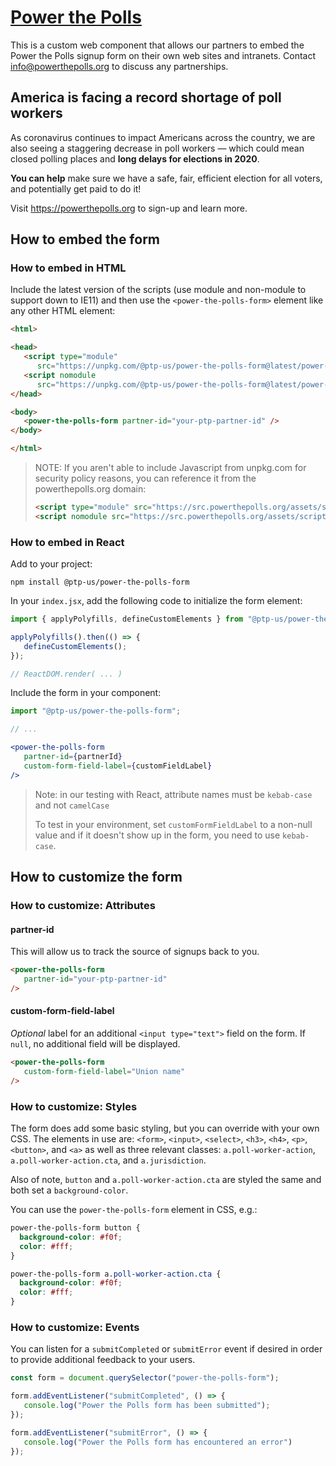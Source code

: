 # [Power the Polls](https://powerthepolls.org)

This is a custom web component that allows our partners to embed the Power the Polls signup form on their own web sites and intranets. Contact info@powerthepolls.org to discuss any partnerships.

## America is facing a record shortage of poll workers

As coronavirus continues to impact Americans across the country, we are also seeing a staggering decrease in poll workers &mdash; which could mean closed polling places and **long delays for elections in 2020**.

**You can help** make sure we have a safe, fair, efficient election for all voters, and potentially get paid to do it!

Visit https://powerthepolls.org to sign-up and learn more.

## How to embed the form

### How to embed in HTML

Include the latest version of the scripts (use module and non-module to support down to IE11) and then use the `<power-the-polls-form>` element like any other HTML element:

```html
<html>

<head>
   <script type="module"
      src="https://unpkg.com/@ptp-us/power-the-polls-form@latest/power-the-polls-form/power-the-polls-form.esm.js"></script>
   <script nomodule
      src="https://unpkg.com/@ptp-us/power-the-polls-form@latest/power-the-polls-form/power-the-polls-form.js"></script>
</head>

<body>
   <power-the-polls-form partner-id="your-ptp-partner-id" />
</body>

</html>
```

> NOTE: If you aren't able to include Javascript from unpkg.com for security policy reasons, you can reference it from the powerthepolls.org domain:
> 
> ```html
> <script type="module" src="https://src.powerthepolls.org/assets/scripts/power-the-polls-form/power-the-polls-form.esm.js"></script>
> <script nomodule src="https://src.powerthepolls.org/assets/scripts/power-the-polls-form/power-the-polls-form.js"></script>
> ```

### How to embed in React

Add to your project:

```shell
npm install @ptp-us/power-the-polls-form
```

In your `index.jsx`, add the following code to initialize the form element:

```js
import { applyPolyfills, defineCustomElements } from "@ptp-us/power-the-polls-form/loader";

applyPolyfills().then(() => {
   defineCustomElements();
});

// ReactDOM.render( ... )
```

Include the form in your component:

```jsx
import "@ptp-us/power-the-polls-form";

// ...

<power-the-polls-form
   partner-id={partnerId}
   custom-form-field-label={customFieldLabel}
/>
```

> Note: in our testing with React, attribute names must be `kebab-case` and not `camelCase`
>
> To test in your environment, set `customFormFieldLabel` to a non-null value and if it doesn't show up in the form, you need to use `kebab-case`.

## How to customize the form

### How to customize: Attributes

#### partner-id

This will allow us to track the source of signups back to you.

```html
<power-the-polls-form
   partner-id="your-ptp-partner-id"
/>
```

#### custom-form-field-label

*Optional* label for an additional `<input type="text">` field on the form. If `null`, no additional field will be displayed.

```html
<power-the-polls-form
   custom-form-field-label="Union name"
/>
```

### How to customize: Styles

The form does add some basic styling, but you can override with your own CSS. The elements in use are:
`<form>`, `<input>`, `<select>`, `<h3>`, `<h4>`, `<p>`, `<button>`, and `<a>` as well as three relevant classes: `a.poll-worker-action`, `a.poll-worker-action.cta`, and `a.jurisdiction`.

Also of note, `button` and `a.poll-worker-action.cta` are styled the same and both set a `background-color`.

You can use the `power-the-polls-form` element in CSS, e.g.:

```css
power-the-polls-form button {
  background-color: #f0f;
  color: #fff;
}

power-the-polls-form a.poll-worker-action.cta {
  background-color: #f0f;
  color: #fff;
}
```

### How to customize: Events

You can listen for a `submitCompleted` or `submitError` event if desired in order to provide additional feedback to your users.

```javascript
const form = document.querySelector("power-the-polls-form");

form.addEventListener("submitCompleted", () => {
   console.log("Power the Polls form has been submitted");
});

form.addEventListener("submitError", () => {
   console.log("Power the Polls form has encountered an error")
});
```
